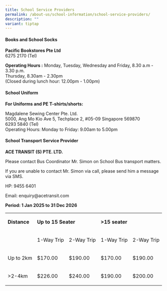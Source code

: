 ```yaml
---
title: School Service Providers
permalink: /about-us/school-information/school-service-providers/
description: ""
variant: tiptap
---
```

<h4>Books and School Socks</h4>
<p><strong>Pacific Bookstores Pte Ltd</strong>
<br>6275 2170 (Tel)</p>
<p><strong>Operating Hours :</strong> Monday, Tuesday, Wednesday and Friday,
8.30 a.m - 3.30 p.m.
<br>Thursday, 8.30am - 2.30pm
<br>(Closed during lunch hour: 12.00pm - 1.00pm)</p>
<h4>School Uniform</h4>
<p><strong>For Uniforms and PE T-shirts/shorts:</strong>
</p>
<p>Magdalene Sewing Center Pte. Ltd.
<br>5000, Ang Mo Kio Ave 5, Techplace 2, #05-09 Singapore 569870
<br>6293 5840 (Tel)
<br>Operating Hours: Monday to Friday: 9.00am to 5.00pm</p>
<h4>School Transport Service Provider</h4>
<p><strong>ACE TRANSIT (S) PTE. LTD.</strong>
</p>
<p>Please contact Bus Coordinator Mr. Simon on School Bus transport matters.</p>
<p>If you are unable to contact Mr. Simon via call, please send him a message
via SMS.</p>
<p>HP: 9455 6401</p>
<p>Email: <a rel="noopener noreferrer nofollow" target="_blank">enquiry@acetransit.com</a>
</p>
<p><strong>Period: 1 Jan 2025 to 31 Dec 2026</strong>
</p>
<table style="minWidth: 125px">
<colgroup>
<col>
<col>
<col>
<col>
<col>
</colgroup>
<tbody>
<tr>
<td rowspan="1" colspan="1">
<p><strong>Distance</strong>
</p>
</td>
<td rowspan="1" colspan="2">
<p><strong>Up to 15 Seater</strong>
</p>
</td>
<td rowspan="1" colspan="2">
<p><strong>&gt;15 seater</strong>
</p>
</td>
</tr>
<tr>
<td rowspan="1" colspan="1">
<p>&nbsp;</p>
</td>
<td rowspan="1" colspan="1">
<p>1-Way Trip</p>
</td>
<td rowspan="1" colspan="1">
<p>2-Way Trip</p>
</td>
<td rowspan="1" colspan="1">
<p>1-Way Trip</p>
</td>
<td rowspan="1" colspan="1">
<p>2-Way Trip</p>
</td>
</tr>
<tr>
<td rowspan="1" colspan="1">
<p>Up to 2km</p>
</td>
<td rowspan="1" colspan="1">
<p>$170.00</p>
</td>
<td rowspan="1" colspan="1">
<p>$190.00</p>
</td>
<td rowspan="1" colspan="1">
<p>$170.00</p>
</td>
<td rowspan="1" colspan="1">
<p>$190.00</p>
</td>
</tr>
<tr>
<td rowspan="1" colspan="1">
<p>&gt;2-4km</p>
</td>
<td rowspan="1" colspan="1">
<p>$226.00</p>
</td>
<td rowspan="1" colspan="1">
<p>$240.00</p>
</td>
<td rowspan="1" colspan="1">
<p>$190.00</p>
</td>
<td rowspan="1" colspan="1">
<p>$200.00</p>
</td>
</tr>
</tbody>
</table>
<p></p>